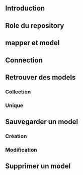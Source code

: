 ## Introduction

## Role du repository

## mapper et model

## Connection

## Retrouver des models

### Collection

### Unique

## Sauvegarder un model

### Création

### Modification

## Supprimer un model
